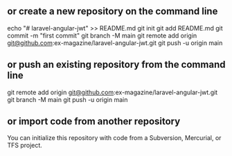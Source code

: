 ## or create a new repository on the command line
echo "# laravel-angular-jwt" >> README.md
git init
git add README.md
git commit -m "first commit"
git branch -M main
git remote add origin git@github.com:ex-magazine/laravel-angular-jwt.git
git push -u origin main
## or push an existing repository from the command line
git remote add origin git@github.com:ex-magazine/laravel-angular-jwt.git
git branch -M main
git push -u origin main
## or import code from another repository
You can initialize this repository with code from a Subversion, Mercurial, or TFS project.